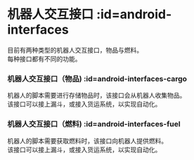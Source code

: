 # 机器人交互接口 :id=android-interfaces

目前有两种类型的机器人交互接口，物品与燃料。  
每种接口都有不同的功能。

### 机器人交互接口（物品) :id=android-interfaces-cargo

机器人的脚本需要进行存储物品时，该接口会从机器人收集物品。  
该接口可以接上漏斗，或接入货运系统，以实现自动化。

### 机器人交互接口（燃料) :id=android-interfaces-fuel

机器人的脚本需要获取燃料时，该接口向机器人提供燃料。  
该接口可以接上漏斗，或接入货运系统，以实现自动化。
